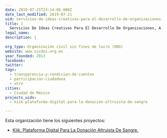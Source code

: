 ```yaml
---
date: 2019-07-21T23:14:06.000Z
date_last_modified: 2019-07-21
uid: servicios-de-ideas-creativas-para-el-desarrollo-de-organizaciones-a-c
title: |
  Servicios De Ideas Creativas Para El Desarrollo De Organizaciones, A.C.
legal_name: 
description: |
  
org_type: Organización civil sin fines de lucro (ONG)
website: www.sicdos.org.mx
year_founded: 2013
facebook: 
twitter: 
tags:
  - transparencia-y-rendicion-de-cuentas
  - participación-ciudadana
  - otro
cities: 
  - Ciudad de México
projects_uids:
  - kiik-plataforma-digital-para-la-donacion-altruista-de-sangre

---
```


Esta organización tiene los siguientes proyectos:

- [Kiik. Plataforma Digital Para La Donación Altruista De Sangre.](/proyectos/kiik-plataforma-digital-para-la-donacion-altruista-de-sangre)
